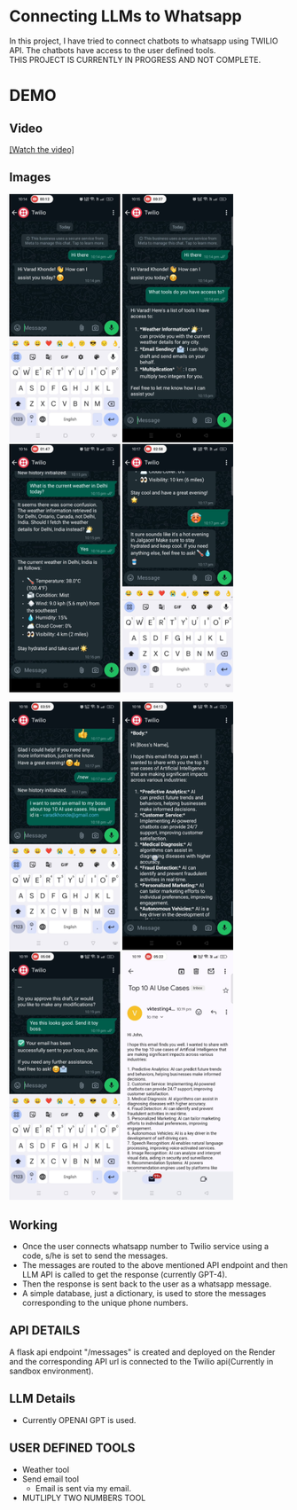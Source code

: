 # Connecting LLMs to Whatsapp

In this project, I have tried to connect chatbots to whatsapp using TWILIO API. The chatbots have access to the user defined tools. <br>
THIS PROJECT IS CURRENTLY IN PROGRESS AND NOT COMPLETE. 

# DEMO
## Video
[[Watch the video]](https://drive.google.com/file/d/1E08VkCfCCUaUzEODFTfpndND2CcXzYqr/view?usp=drive_link)
## Images

<p float="left">
  <img src="assets/image_1.jpeg" width="200" />
  <img src="assets/image_2.jpeg" width="200" /> 
  <img src="assets/image_3.jpeg" width="200" />
  <img src="assets/image_4.jpeg" width="200" />
</p>
<p float="left">
  
  <img src="assets/image_5.jpeg" width="200" />
  <img src="assets/image_6.jpeg" width="200" />
  <img src="assets/image_7.jpeg" width="200" />
  <img src="assets/image_8.jpeg" width="200" />
</p>


## Working
- Once the user connects whatsapp number to Twilio service using a code, s/he is set to send the messages.
- The messages are routed to the above mentioned API endpoint and then LLM API is called to get the response (currently GPT-4). 
- Then the response is sent back to the user as a whatsapp message. 
- A simple database, just a dictionary, is used to store the messages corresponding to the unique phone numbers.
## API DETAILS
A flask api endpoint "/messages" is created and deployed on the Render and the corresponding API url is connected to the Twilio api(Currently in sandbox environment). 

## LLM Details
- Currently OPENAI GPT is used.

## USER DEFINED TOOLS
- Weather tool
- Send email tool
    - Email is sent via my email.
- MUTLIPLY TWO NUMBERS TOOL

